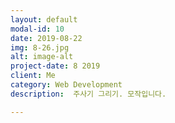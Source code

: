 ```yaml
---
layout: default
modal-id: 10
date: 2019-08-22
img: 8-26.jpg
alt: image-alt
project-date: 8 2019
client: Me
category: Web Development
description:  주사기 그리기. 모작입니다.

---
```

